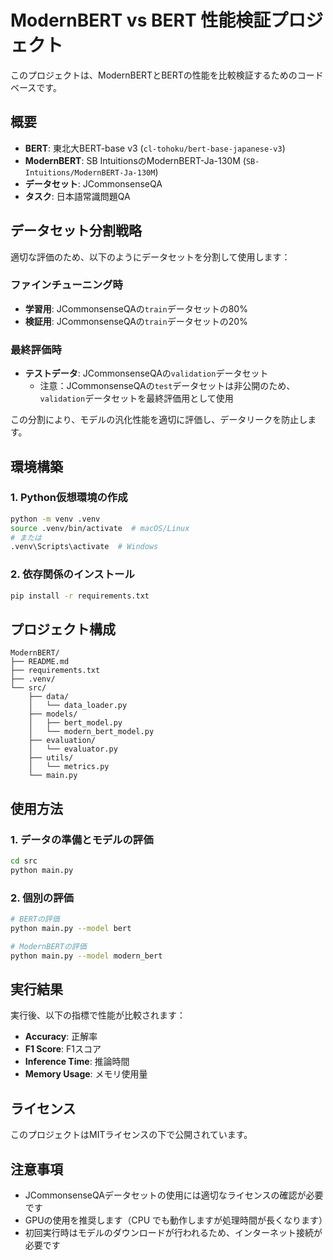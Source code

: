 # ModernBERT vs BERT 性能検証プロジェクト

このプロジェクトは、ModernBERTとBERTの性能を比較検証するためのコードベースです。

## 概要

- **BERT**: 東北大BERT-base v3 (`cl-tohoku/bert-base-japanese-v3`)
- **ModernBERT**: SB IntuitionsのModernBERT-Ja-130M (`SB-Intuitions/ModernBERT-Ja-130M`)
- **データセット**: JCommonsenseQA
- **タスク**: 日本語常識問題QA

## データセット分割戦略

適切な評価のため、以下のようにデータセットを分割して使用します：

### ファインチューニング時
- **学習用**: JCommonsenseQAの`train`データセットの80%
- **検証用**: JCommonsenseQAの`train`データセットの20%

### 最終評価時
- **テストデータ**: JCommonsenseQAの`validation`データセット
  - 注意：JCommonsenseQAの`test`データセットは非公開のため、`validation`データセットを最終評価用として使用

この分割により、モデルの汎化性能を適切に評価し、データリークを防止します。

## 環境構築

### 1. Python仮想環境の作成

```bash
python -m venv .venv
source .venv/bin/activate  # macOS/Linux
# または
.venv\Scripts\activate  # Windows
```

### 2. 依存関係のインストール

```bash
pip install -r requirements.txt
```

## プロジェクト構成

```
ModernBERT/
├── README.md
├── requirements.txt
├── .venv/
└── src/
    ├── data/
    │   └── data_loader.py
    ├── models/
    │   ├── bert_model.py
    │   └── modern_bert_model.py
    ├── evaluation/
    │   └── evaluator.py
    ├── utils/
    │   └── metrics.py
    └── main.py
```

## 使用方法

### 1. データの準備とモデルの評価

```bash
cd src
python main.py
```

### 2. 個別の評価

```bash
# BERTの評価
python main.py --model bert

# ModernBERTの評価
python main.py --model modern_bert
```

## 実行結果

実行後、以下の指標で性能が比較されます：

- **Accuracy**: 正解率
- **F1 Score**: F1スコア
- **Inference Time**: 推論時間
- **Memory Usage**: メモリ使用量

## ライセンス

このプロジェクトはMITライセンスの下で公開されています。

## 注意事項

- JCommonsenseQAデータセットの使用には適切なライセンスの確認が必要です
- GPUの使用を推奨します（CPU でも動作しますが処理時間が長くなります）
- 初回実行時はモデルのダウンロードが行われるため、インターネット接続が必要です 